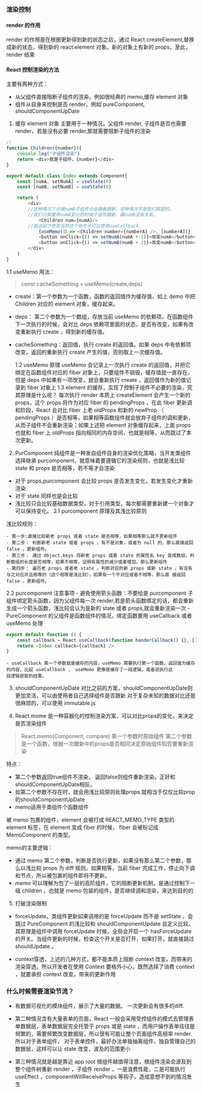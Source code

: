 <!--
 * @Author: WePD
 * @Date: 2021-12-30 09:06:08
-->

### 渲染控制

#### render 的作用

render 的作用是在根据更新得到新的状态之后，通过 React.createElement,替换成新的状态，得到新的 react.element 对象。新的对象上有新的 props，至此，render 结束

#### React 控制渲染的方法

主要有两种方式：

- 从父组件直接阻断子组件的渲染，例如很经典的 memo,缓存 element 对象
- 组件从自身来控制是否 render，例如 pureComponent, shouldComponentUpDate

1. 缓存 element 对象
   主要用于一种情况，父组件 render, 子组件是否也需要 render，若是没有必要 render,那就需要阻断子组件的渲染

```js
//
function Children({number}){
	console.log("子组件渲染")
	return <div>我是子组件，{number}</div>
}

export default class Index extends Component{
	const [numA, setNumA] = useState(0)
	const [numB, setNumB] = useState(0)

	return (
		<div>
		//这种情况下点就numB子组件也会跟着跟新，这种情况不是我们期望的。
		//我们只需要早numA变化的时候子组件跟新，跟numB没有关系。
			<Children num={numA}/>
		//做出如下修改当然这个地方也可以使用useCallback
			{useMemo(（）=> <Children number={numberA} />, [numberA])}
			<button onClick={() => setNumA(numA + 1)}>改变numA</button>
			<button onClick={() => setNumB(numB + 1)}>改变numB</button>
		</div>
	)
}
```

1.1 useMemo 用法：

> const cacheSomething = useMemo(create,deps)

- create：第一个参数为一个函数，函数的返回值作为缓存值，如上 demo 中把 Children 对应的 element 对象，缓存起来。
- deps： 第二个参数为一个数组，存放当前 useMemo 的依赖项，在函数组件下一次执行的时候，会对比 deps 依赖项里面的状态，是否有改变，如果有改变重新执行 create ，得到新的缓存值。
- cacheSomething：返回值，执行 create 的返回值。如果 deps 中有依赖项改变，返回的重新执行 create 产生的值，否则取上一次缓存值。

  1.2 useMemo 原理
  useMemo 会记录上一次执行 create 的返回值，并把它绑定在函数组件对应的 fiber 对象上，只要组件不销毁，缓存值就一直存在，但是 deps 中如果有一项改变，就会重新执行 create ，返回值作为新的值记录到 fiber 对象上
  1.3 element 的缓存，实现了控制子组件不必要的渲染，究其原理是什么呢？
  每次执行 render 本质上 createElement 会产生一个新的 props，这个 props 将作为对应 fiber 的 pendingProps ，在此 fiber 更新调和阶段，React 会对比 fiber 上老 oldProps 和新的 newProp （ pendingProps ）是否相等，如果相等函数组件就会放弃子组件的调和更新，从而子组件不会重新渲染；如果上述把 element 对象缓存起来，上面 props 也就和 fiber 上 oldProps 指向相同的内存空间，也就是相等，从而跳过了本次更新。

2. PurComponent
   纯组件是一种发自组件自身的渲染优化策略，当开发类组件选择继承 purcomponent，就意味着要遵循它的渲染规则，也就是浅比较 state 和 props 是否相等，若不等才会渲染

- 对于 props,purcomponent 会比较 props 是否发生变化，若发生变化才重新渲染
- 对于 state 同样也是会比较
- 浅比较只会比较基础数据类型，对于引用类型，每次都需要重新建一个对象才可以保持变化。
  2.1 purcomponent 原理及其浅比较原则

浅比较规则：

    - 第一步:直接比较新老 props 或者 state 是否相等，如果相等那么就不更新组件
    - 第二步： 判断新老 state 或者 props ，有不是对象，或者为 null 的，那么直接返回 false ，更新组件。
    - 第三步： 通过 Object.keys 将新老 props 或者 state 的属性名 key 变成数组，判断数组的长度是否相等，如果不相等，证明有属性的减少或者增加，那么更新组件
    - 第四步： 遍历老 props 或者老 state ，判断对应的新 props 或新 state ，有没有与之对应并且相等的（这个相等是浅比较），如果有一个不对应或者不相等，那么直 接返回 false ，更新组件。

2.2 purcomponent 注意事项 - 避免使用箭头函数：不要给是 purcomponent 子组件绑定箭头函数，因为父组件每一次 render,若是箭头函数绑定的话，都会重新生成一个箭头函数，浅比较会认为是新的 state 或者 props,就会重新渲染一次 - PureComponent 的父组件是函数组件的情况，绑定函数要用 useCallback 或者 useMemo 处理

```js
export default function () {
	const callback = React.useCallback(function handerCallback() {}, [])
	return <Index callback={callback} />
}
```

    - useCallback 第一个参数就是缓存的内容，useMemo 需要执行第一个函数，返回值为缓存的内容，比起 useCallback ， useMemo 更像是缓存了一段逻辑，或者说执行这		段逻辑获取的结果。

3. shouldComponentUpDate
对比之前的方案，shouldComponentUpDate则更加灵活，可以由使用者自己选择组件是否跟新
对于复杂未知的数据对比还是很麻烦的，可以使用 immutable.js 

4. React.mome
是一种容器化的控制渲染方案，可以对比props的变化，来决定是否渲染组件
> React.memo(Component, compare)
> 第一个参数时原始组件
> 第二个参数是一个函数，根据一次跟新中的props是否相同决定原始组件知否要重新渲染

特点： 
- 第二个参数返回true组件不渲染， 返回false则组件重新渲染。正好和shouldComponentUpDate相反。
- 如第二个参数不存在时，就会用浅比较原则处理props.就相当于仅仅比较prop的shouldComponentUpDate
- memo适用于类组件个函数组件

被 memo 包裹的组件，element 会被打成 REACT_MEMO_TYPE 类型的 element 标签，在 element 变成 fiber 的时候， fiber 会被标记成 MemoComponent 的类型。

memo的主要逻辑：
- 通过 memo 第二个参数，判断是否执行更新，如果没有那么第二个参数，那么以浅比较 props 为 diff 规则。如果相等，当前 fiber 完成工作，停止向下调和节点，所以被包裹的组件即将不更新。
- memo 可以理解为包了一层的高阶组件，它的阻断更新机制，是通过控制下一级 children ，也就是 memo 包装的组件，是否继续调和渲染，来达到目的的

5. 打破渲染限制
- forceUpdate。类组件更新如果调用的是 forceUpdate 而不是 setState ，会跳过 PureComponent 的浅比较和 shouldComponentUpdate 自定义比较。其原理是组件中调用 forceUpdate 时候，全局会开启一个 hasForceUpdate 的开关。当组件更新的时候，检查这个开关是否打开，如果打开，就直接跳过 shouldUpdate 。

- context穿透，上述的几种方式，都不能本质上阻断 context 改变，而带来的渲染穿透，所以开发者在使用 Context 要格外小心，既然选择了消费 context ，就要承担 context 改变，带来的更新作用

### 什么时候需要渲染节流？
- 有数据可视化的模块组件，展示了大量的数据。 一次更新会有很多的diff.

- 第二种情况含有大量表单的页面，React 一般会采用受控组件的模式去管理表单数据层，表单数据层完全托管于 props 或是 state ，而用户操作表单往往是频繁的，需要频繁改变数据层，所以很有可能让整个页面组件高频率 render. 所以对于表单组件， 对于表单控件，最好办法单独抽离组件，独自管理自己的数据层，这样可以让 state 改变，波及的范围更小

- 第三种情况就是越是靠近 app root 根组件越值得注意，根组件渲染会波及到整个组件树重新 render ，子组件 render ，一是浪费性能，二是可能执行 useEffect ，componentWillReceiveProps 等钩子，造成意想不到的情况发生

